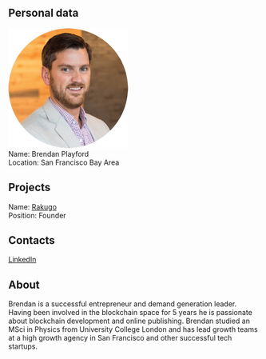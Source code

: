 ## Personal data
![ photo](../people/photo/brendan_playford.png)  
Name: Brendan Playford  
Location: San Francisco Bay Area   
## Projects 
Name: [Rakugo](../projects/rakugo.md)   
Position: Founder
## Contacts
[LinkedIn](https://www.linkedin.com/in/brendanplayford/)   

## About
Brendan is a successful entrepreneur and demand generation leader. Having been involved in the blockchain space for 5 years he is passionate about blockchain development and online publishing. Brendan studied an MSci in Physics from University College London and has lead growth teams at a high growth agency in San Francisco and other successful tech startups.  